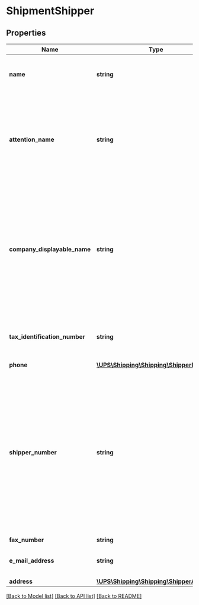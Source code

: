 # ShipmentShipper

## Properties
Name | Type | Description | Notes
------------ | ------------- | ------------- | -------------
**name** | **string** | Shippers company name.   For forward Shipment 35 characters are accepted, but only 30 characters will be printed on the label. | 
**attention_name** | **string** | Shippers Attention Name.   For forward Shipment 35 characters are accepted, but only 30 characters will be printed on the label.  Required if destination is international. Required if Invoice and CO International forms are requested and the ShipFrom address is not present. | [optional] 
**company_displayable_name** | **string** | Shipper&#x27;s CompanyDisplayableName.  The CompanyDisplayableName will be displayed in tracking results and notification messages in place of the name associated with the shipper account.  The original shipper account name will be displayed for all Return Services and Import Control Shipments.  This is available for Shipper accounts enabled by UPS and applies to Forward Shipments. | [optional] 
**tax_identification_number** | **string** | Shipper&#x27;s Tax Identification Number.  Conditionally required if EEI form (International forms) is requested and ship From is not mentioned. | [optional] 
**phone** | [**\UPS\Shipping\Shipping\ShipperPhone**](ShipperPhone.md) |  | [optional] 
**shipper_number** | **string** | Shipper&#x27;s six digit alphanumeric account number.  Must be associated with the UserId specified in the AccessRequest XML.   The account must be a valid UPS account number that is active.   For US, PR and CA accounts, the account must be either a daily pickup account, an occasional account, or a customer B.I.N account.   Drop Shipper accounts are valid for return service shipments only if the account is Trade Direct (TD) enabled.   All other accounts must be either a daily pickup account or an occasional account. | 
**fax_number** | **string** | Shipper&#x27;s Fax Number. | [optional] 
**e_mail_address** | **string** | Shipper&#x27;s email address.  Must be associated with the UserId specified in the AccessRequest XML. | [optional] 
**address** | [**\UPS\Shipping\Shipping\ShipperAddress**](ShipperAddress.md) |  | 

[[Back to Model list]](../../README.md#documentation-for-models) [[Back to API list]](../../README.md#documentation-for-api-endpoints) [[Back to README]](../../README.md)

